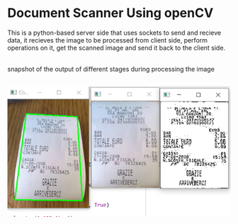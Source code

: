 # Document Scanner Using openCV

This is a python-based server side that uses sockets to send and recieve data, it recieves the image to be processed from client side, perform operations on it, get the scanned image and send it back to the client side.</br></br>

snapshot of the output of different stages during processing the image</br></br>


![Alt text](/scannerPython.PNG?raw=true "2019 update")
